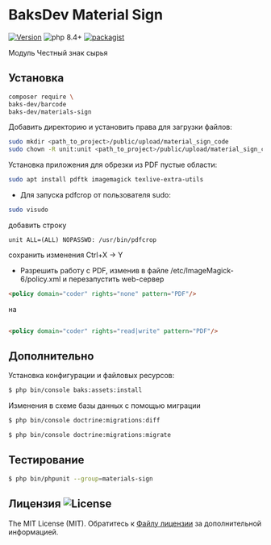 # BaksDev Material Sign

[![Version](https://img.shields.io/badge/version-7.2.55-blue)](https://github.com/baks-dev/materials-sign/releases)
![php 8.4+](https://img.shields.io/badge/php-min%208.4-red.svg)
[![packagist](https://img.shields.io/badge/packagist-green)](https://packagist.org/packages/baks-dev/materials-sign)

Модуль Честный знак сырья

## Установка

``` bash
composer require \
baks-dev/barcode
baks-dev/materials-sign
```

Добавить директорию и установить права для загрузки файлов:

``` bash
sudo mkdir <path_to_project>/public/upload/material_sign_code
sudo chown -R unit:unit <path_to_project>/public/upload/material_sign_code
```

Установка приложения для обрезки из PDF пустые области:

```bash
sudo apt install pdftk imagemagick texlive-extra-utils
```

* Для запуска pdfcrop от пользователя sudo:

```bash
sudo visudo
```

добавить строку

```text
unit ALL=(ALL) NOPASSWD: /usr/bin/pdfcrop
```

сохранить изменения Ctrl+X -> Y

* Pазрешить работу с PDF, изменив в файле /etc/ImageMagick-6/policy.xml и перезапустить web-сервер

```html
<policy domain="coder" rights="none" pattern="PDF"/>
```

на

```html

<policy domain="coder" rights="read|write" pattern="PDF"/>
```

## Дополнительно

Установка конфигурации и файловых ресурсов:

``` bash
$ php bin/console baks:assets:install
```

Изменения в схеме базы данных с помощью миграции

``` bash
$ php bin/console doctrine:migrations:diff

$ php bin/console doctrine:migrations:migrate
```

## Тестирование

``` bash
$ php bin/phpunit --group=materials-sign
```

## Лицензия ![License](https://img.shields.io/badge/MIT-green)

The MIT License (MIT). Обратитесь к [Файлу лицензии](LICENSE.md) за дополнительной информацией.

